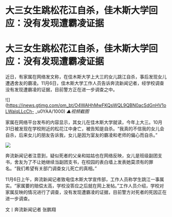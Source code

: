 # 大三女生跳松花江自杀，佳木斯大学回应：没有发现遭霸凌证据

# 大三女生跳松花江自杀，佳木斯大学回应：没有发现遭霸凌证据

近日，有家属在网络发文称，在佳木斯大学上大三的女儿跳江自杀，事后发现女儿遭遇舍友的霸凌。11月6日，佳木斯大学工作人员告诉奔流新闻记者，经学校调查没有发现遭霸凌的证据，目前警方正在进一步调查之中。

![](https://inews.gtimg.com/om_bt/O4WAHhMwFKQsWQL9QBN0acSdGnHV1oLWalqLLcCh-
_u0YAA/1000) _▲视频截图_

家属在网络平台发布的内容显示，其女儿在佳木斯大学就读，今年上大三。10月31日被发现在学校附近的松花江中身亡，被告知是自杀。“我真的不信我的女儿会自杀，后来女儿的朋友告诉我，女儿是因为室友的霸凌和老师的偏心而自杀。”

![](https://inews.gtimg.com/om_bt/O6iyUrBIFdmrGw2xE734Q9B-2JWePMIaXEgkWOM6abuocAA/1000)

奔流新闻记者注意到，疑似死者的父亲和姑姑也在网络反映，女儿是班级副团支书，舍友为了不让她继续当副团支书，在校园的表白墙上发表她莫须有的罪名。“我们希望有关部门调查女儿死亡的真相。”

11月6日上午，奔流新闻记者致电佳木斯大学宣传部，工作人员称学生跳江一事属实。“家属要的赔偿太高，学校没答应之后就在网上发帖。”工作人员介绍，学校对家属反映的情况进行了调查，没有发现遭霸凌的证据，目前警方对死者的死因正在进一步调查。

文丨奔流新闻记者 张鹏翔

